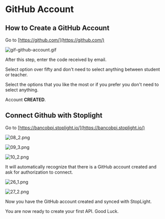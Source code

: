 # GitHub Account

## How to Create a GitHub Account

Go to [https://github.com/](https://github.com/)

![gif-github-account.gif](https://stoplight.io/api/v1/projects/cHJqOjY2NDEz/images/Cb8r0ovHqNM)

After this step, enter the code received by email.

Select option over fifty and don't need to select anything between student or teacher.

Select the options that you like the most or if you prefer you don't need to select anything.

Account **CREATED**.

## Connect Github with Stoplight

Go to [https://bancobpi.stoplight.io/](https://bancobpi.stoplight.io/)

![08_2.png](https://stoplight.io/api/v1/projects/cHJqOjY2NDEz/images/MIk11TtO7Y4)

![09_3.png](https://stoplight.io/api/v1/projects/cHJqOjY2NDEz/images/mhC3FWnp9JQ)

![10_2.png](https://stoplight.io/api/v1/projects/cHJqOjY2NDEz/images/nUbEoYN3kIM)

It will automatically recognize that there is a GitHub account created and ask for authorization to connect.

![26_1.png](https://stoplight.io/api/v1/projects/cHJqOjY2NDEz/images/aBbxzBAIYSY)

![27_2.png](https://stoplight.io/api/v1/projects/cHJqOjY2NDEz/images/5bwHHhXVfHU)

Now you have the GitHub account created and synced with StopLight.

You are now ready to create your first API. Good Luck.
